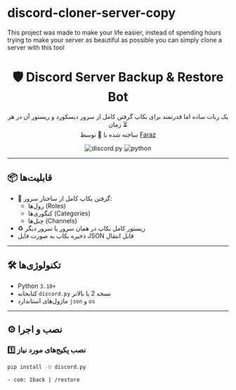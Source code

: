 # discord-cloner-server-copy
This project was made to make your life easier, instead of spending hours trying to make your server as beautiful as possible you can simply clone a server with this tool


<h1 align="center">🛡️ Discord Server Backup & Restore Bot</h1>

<p align="center">
  یک ربات ساده اما قدرتمند برای بکاپ گرفتن کامل از سرور دیسکورد و ریستور آن در هر زمان ⏳<br>
  ساخته شده با 💙 توسط <a href="https://github.com/YourUsername">Faraz</a>
</p>

<div align="center">
  <img src="https://img.shields.io/badge/discord.py-2.0+-5865F2?style=for-the-badge&logo=discord" alt="discord.py">
  <img src="https://img.shields.io/badge/Python-3.10+-3776AB?style=for-the-badge&logo=python" alt="python">
</div>

---

## 📦 قابلیت‌ها

- 🎯 گرفتن بکاپ کامل از ساختار سرور:
  - رول‌ها (Roles)
  - کتگوری‌ها (Categories)
  - چنل‌ها (Channels)
- ♻️ ریستور کامل بکاپ در همان سرور یا سرور دیگر
- ذخیره بکاپ به صورت فایل JSON قابل انتقال

---

## 🛠️ تکنولوژی‌ها

- Python `3.10+`
- کتابخانه `discord.py` نسخه 2 یا بالاتر
- ماژول‌های استاندارد `json` و `os`

---

## ⚙️ نصب و اجرا

### 1️⃣ نصب پکیج‌های مورد نیاز

```bash
pip install -U discord.py

- com: 1back | /restore
